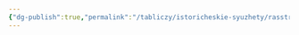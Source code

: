 ```yaml
---
{"dg-publish":true,"permalink":"/tabliczy/istoricheskie-syuzhety/rasstrel-ispanskih-povstanczev/","dgPassFrontmatter":true}
---
```



